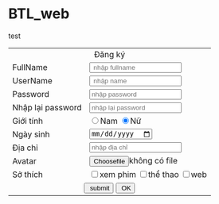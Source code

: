 # BTL_web
test
<!DOCTYPE HTML>
<HTML>
<head>
<meta charset="UTF-8"/>
<title>lap trinh web</title>
</head>
<body>
<table>
  <form>
    <tr><td colspan="2"><center>Đăng ký</center></td></tr>
<tr>
  <td><label>FullName</label></td>
  <td>
<INPUT TYPE="TExTbox" id="txtfullname" placeholder=" nhập fullname"/>
</td>  
</tr>
<tr>
  <td >
  <label>UserName</label> </td>
  <td><INPUT TYPE="TExTbox" id="txtusername" placeholder=" nhập name"/>
  </td>
</tr>
<tr>
<td >
  <label>Password</label></td>
  <td><input type="password" id="psw" placeholder="nhập password"/>
</td>
</tr>
<tr>
<td >
  <label>Nhập lại password</label> </td>
  <td>
    <input type="password" id="nlpsw" placeholder="nhập lại password"/>
</td>
</tr>
  <tr>
<td >
  <label>Giới tính</label></td>
    <td><input type="radio" name="drone" value="Nam" checked><label for ="Nam">Nam </label>
    <input type="radio" name="drone" value="Nữ" checked><label for ="Nữ">Nữ </label></td>
</tr>
  <tr>
<td >
  <label>Ngày sinh</label></td>
    <td><input type="date" name="bday"/>
</td>
</tr>
  <tr>
<td>
<label>Địa chỉ</label> 
</td>
    <td><input type="text" id="diachi" placeholder="nhập địa chỉ"/></td>
</tr>
  <tr>
<td >
<label>Avatar</label> 
</td>
    <td><button type="button" onclick="alert('Chào mừng bạn đến với thẻ button!')">Choosefile</button>không có file
</tr>
  <tr>
<td >
<label>Sở thích</label> 
</td>
    <td><input type="checkbox" name="vehicle1" value="st">xem phim
    <input type="checkbox" name="vehicle2" value="st">thể thao
    <input type="checkbox" name="vehicle3" value="st">web</td>
</tr>
  <tr>
<td colspan="2" ><center>
<INPUT TYPE="submit" id="btnsubmit" value=" submit"/> 
 <INPUT TYPE="submit" id="btnsubmit" value=" OK"/> 
  </td></center>
</tr>
  </form>
</table>
</body>
</html>
